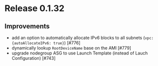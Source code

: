 # Release 0.1.32

## Improvements

- add an option to automatically allocate IPv6 blocks to all subnets (`vpc: {autoAllocateIPv6: true}`) [#776]
- dynamically lookup `RootDeviceName` base on the AMI [#779]
- upgrade nodegroup ASG to use Launch Template (instead of Lauch Configuration) [#743]
